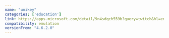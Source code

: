 ```yaml
---
name: "unikey"
categories: ['education']
link: https://apps.microsoft.com/detail/9n4sdqch559b?query=twitch&hl=en-us&gl=US
compatibility: emulation
versionFrom: "4.6.2.0"
---
```


